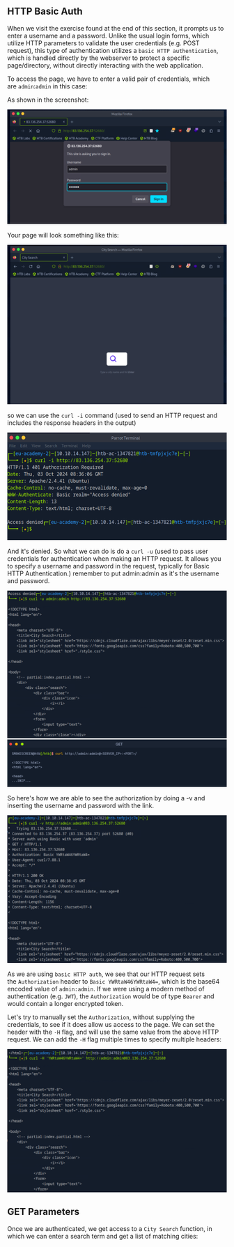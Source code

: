 ## HTTP Basic Auth

When we visit the exercise found at the end of this section, it prompts us to enter a username and a password. Unlike the usual login forms, which utilize HTTP parameters to validate the user credentials (e.g. POST request), this type of authentication utilizes a `basic HTTP authentication`, which is handled directly by the webserver to protect a specific page/directory, without directly interacting with the web application.

To access the page, we have to enter a valid pair of credentials, which are `admin`:`admin` in this case:

As shown in the screenshot:

![Output](Images/11.png)

Your page will look something like this:

![Output](Images/12.png)

so we can use the `curl -i` command (used to send an HTTP request and includes the response headers in the output)

![Output](Images/13.png)

And it's denied. So what we can do is do a `curl -u` (used to pass user credentials for authentication when making an HTTP request. It allows you to specify a username and password in the request, typically for Basic HTTP Authentication.) remember to put admin:admin as it's the username and password.

![Output](Images/14.png)
![Output](Images/15.png)

So here's how we are able to see the authorization by doing a -v and inserting the username and password with the link.


![Output](Images/16.png)

As we are using `basic HTTP auth`, we see that our HTTP request sets the `Authorization` header to `Basic YWRtaW46YWRtaW4=`, which is the base64 encoded value of `admin:admin`. If we were using a modern method of authentication (e.g. `JWT`), the `Authorization` would be of type `Bearer` and would contain a longer encrypted token.

Let's try to manually set the `Authorization`, without supplying the credentials, to see if it does allow us access to the page. We can set the header with the `-H` flag, and will use the same value from the above HTTP request. We can add the `-H` flag multiple times to specify multiple headers:

![Output](Images/17.png)

## GET Parameters

Once we are authenticated, we get access to a `City Search` function, in which we can enter a search term and get a list of matching cities: